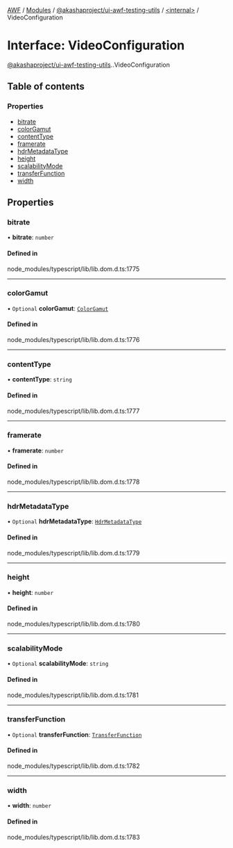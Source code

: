 [AWF](../README.md) / [Modules](../modules.md) / [@akashaproject/ui-awf-testing-utils](../modules/akashaproject_ui_awf_testing_utils.md) / [<internal\>](../modules/akashaproject_ui_awf_testing_utils._internal_.md) / VideoConfiguration

# Interface: VideoConfiguration

[@akashaproject/ui-awf-testing-utils](../modules/akashaproject_ui_awf_testing_utils.md).[<internal>](../modules/akashaproject_ui_awf_testing_utils._internal_.md).VideoConfiguration

## Table of contents

### Properties

- [bitrate](akashaproject_ui_awf_testing_utils._internal_.VideoConfiguration.md#bitrate)
- [colorGamut](akashaproject_ui_awf_testing_utils._internal_.VideoConfiguration.md#colorgamut)
- [contentType](akashaproject_ui_awf_testing_utils._internal_.VideoConfiguration.md#contenttype)
- [framerate](akashaproject_ui_awf_testing_utils._internal_.VideoConfiguration.md#framerate)
- [hdrMetadataType](akashaproject_ui_awf_testing_utils._internal_.VideoConfiguration.md#hdrmetadatatype)
- [height](akashaproject_ui_awf_testing_utils._internal_.VideoConfiguration.md#height)
- [scalabilityMode](akashaproject_ui_awf_testing_utils._internal_.VideoConfiguration.md#scalabilitymode)
- [transferFunction](akashaproject_ui_awf_testing_utils._internal_.VideoConfiguration.md#transferfunction)
- [width](akashaproject_ui_awf_testing_utils._internal_.VideoConfiguration.md#width)

## Properties

### bitrate

• **bitrate**: `number`

#### Defined in

node_modules/typescript/lib/lib.dom.d.ts:1775

___

### colorGamut

• `Optional` **colorGamut**: [`ColorGamut`](../modules/akashaproject_ui_awf_testing_utils._internal_.md#colorgamut)

#### Defined in

node_modules/typescript/lib/lib.dom.d.ts:1776

___

### contentType

• **contentType**: `string`

#### Defined in

node_modules/typescript/lib/lib.dom.d.ts:1777

___

### framerate

• **framerate**: `number`

#### Defined in

node_modules/typescript/lib/lib.dom.d.ts:1778

___

### hdrMetadataType

• `Optional` **hdrMetadataType**: [`HdrMetadataType`](../modules/akashaproject_ui_awf_testing_utils._internal_.md#hdrmetadatatype)

#### Defined in

node_modules/typescript/lib/lib.dom.d.ts:1779

___

### height

• **height**: `number`

#### Defined in

node_modules/typescript/lib/lib.dom.d.ts:1780

___

### scalabilityMode

• `Optional` **scalabilityMode**: `string`

#### Defined in

node_modules/typescript/lib/lib.dom.d.ts:1781

___

### transferFunction

• `Optional` **transferFunction**: [`TransferFunction`](../modules/akashaproject_ui_awf_testing_utils._internal_.md#transferfunction)

#### Defined in

node_modules/typescript/lib/lib.dom.d.ts:1782

___

### width

• **width**: `number`

#### Defined in

node_modules/typescript/lib/lib.dom.d.ts:1783
